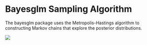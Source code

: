 # Bayesglm Sampling Algorithm

The bayesglm package uses the Metropolis-Hastings algorithm to constructing Markov chains that explore the posterior distributions.

<img src="https://latex.codecogs.com/svg.latex?\Large&space;\alpha(\theta,\phi)=min\left(1,\frac{\pi(\phi)q(\theta|\phi)}{\pi(\theta)q(\phi|\theta)}\right)" class="center" />
